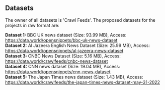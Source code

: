 ## Datasets 

The owner of all datasets is 'Crawl Feeds'. The proposed datasets for the projects in raw format are:


**Dataset 1:** BBC UK news dataset (Size: 93.99 MB), Access: https://data.world/opensnippets/bbc-uk-news-dataset 
<br /> **Dataset 2:** Al Jazeera English News Dataset (Size: 25.99 MB), Access: https://data.world/opensnippets/al-jazeera-news-dataset 
<br /> **Dataset 3:** CNBC News Dataset (Size: 5.16 MB), Access: https://data.world/crawlfeeds/cnbc-news-dataset 
<br /> **Dataset 4:** CNN news dataset (Size: 19.04 MB), Access: https://data.world/opensnippets/cnn-news-dataset 
<br /> **Dataset 5:** The Japan Times news dataset (Size: 1.43 MB), Access: https://data.world/crawlfeeds/the-japan-times-news-dataset-may-31-2022 

